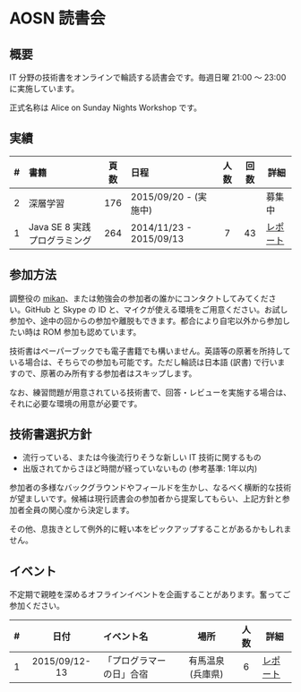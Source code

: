 # AOSN 読書会

## 概要

IT 分野の技術書をオンラインで輪読する読書会です。毎週日曜 21:00 〜 23:00 に実施しています。

正式名称は Alice on Sunday Nights Workshop です。

## 実績

| # | 書籍                         |頁数 | 日程                    |人数|回数| 詳細                     |
|--:|:-----------------------------|:---:|:------------------------|:--:|:--:|--------------------------|
| 2 | 深層学習                     | 176 | 2015/09/20 - (実施中)   |    |    | 募集中                   |
| 1 | Java SE 8 実践プログラミング | 264 | 2014/11/23 - 2015/09/13 |  7 | 43 | [レポート](ws1-java8.md) |

## 参加方法

調整役の [mikan](Https://github.com/mikan)、または勉強会の参加者の誰かにコンタクトしてみてください。GitHub と Skype の ID と、マイクが使える環境をご用意ください。お試し参加や、途中の回からの参加や離脱もできます。都合により自宅以外から参加したい時は ROM 参加も認めています。

技術書はペーパーブックでも電子書籍でも構いません。英語等の原著を所持している場合は、そちらでの参加も可能です。ただし輪読は日本語 (訳書) で行いますので、原著のみ所有する参加者はスキップします。

なお、練習問題が用意されている技術書で、回答・レビューを実施する場合は、それに必要な環境の用意が必要です。

## 技術書選択方針

* 流行っている、または今後流行りそうな新しい IT 技術に関するもの
* 出版されてからさほど時間が経っていないもの (参考基準: 1年以内)

参加者の多様なバックグラウンドやフィールドを生かし、なるべく横断的な技術が望ましいです。候補は現行読書会の参加者から提案してもらい、上記方針と参加者全員の関心度から決定します。

その他、息抜きとして例外的に軽い本をピックアップすることがあるかもしれません。

## イベント

不定期で親睦を深めるオフラインイベントを企画することがあります。奮ってご参加ください。

| # | 日付          | イベント名                | 場所              |人数| 詳細                        |
|--:|:-------------:|:--------------------------|:-----------------:|:--:|-----------------------------|
| 1 | 2015/09/12-13 | 「プログラマーの日」合宿  | 有馬温泉 (兵庫県) |  6 | [レポート](ev1-0913camp.md) |
